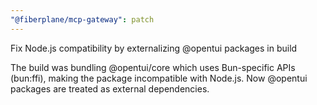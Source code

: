 ```yaml
---
"@fiberplane/mcp-gateway": patch
---
```


Fix Node.js compatibility by externalizing @opentui packages in build

The build was bundling @opentui/core which uses Bun-specific APIs (bun:ffi), making the package incompatible with Node.js. Now @opentui packages are treated as external dependencies.
